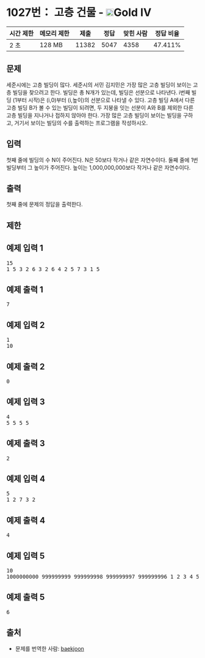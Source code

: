 # 1027번： 고층 건물 - <img src="https://static.solved.ac/tier_small/12.svg" style="height:20px" />Gold IV


| 시간 제한 | 메모리 제한 | 제출 | 정답 | 맞힌 사람 | 정답 비율 |
| --- | --- | --- | --- | --- | --- |
| 2 초 | 128 MB | 11382 | 5047 | 4358 | 47.411% |


## 문제


세준시에는 고층 빌딩이 많다. 세준시의 서민 김지민은 가장 많은 고층 빌딩이 보이는 고층 빌딩을 찾으려고 한다. 빌딩은 총 N개가 있는데, 빌딩은 선분으로 나타낸다. i번째 빌딩 (1부터 시작)은 (i,0)부터 (i,높이)의 선분으로 나타낼 수 있다. 고층 빌딩 A에서 다른 고층 빌딩 B가 볼 수 있는 빌딩이 되려면, 두 지붕을 잇는 선분이 A와 B를 제외한 다른 고층 빌딩을 지나거나 접하지 않아야 한다. 가장 많은 고층 빌딩이 보이는 빌딩을 구하고, 거기서 보이는 빌딩의 수를 출력하는 프로그램을 작성하시오.




## 입력


첫째 줄에 빌딩의 수 N이 주어진다. N은 50보다 작거나 같은 자연수이다. 둘째 줄에 1번 빌딩부터 그 높이가 주어진다. 높이는 1,000,000,000보다 작거나 같은 자연수이다.




## 출력


첫째 줄에 문제의 정답을 출력한다.




## 제한




## 예제 입력 1


<pre>15
1 5 3 2 6 3 2 6 4 2 5 7 3 1 5
</pre>


## 예제 출력 1


<pre>7
</pre>




## 예제 입력 2


<pre>1
10
</pre>


## 예제 출력 2


<pre>0
</pre>




## 예제 입력 3


<pre>4
5 5 5 5
</pre>


## 예제 출력 3


<pre>2
</pre>




## 예제 입력 4


<pre>5
1 2 7 3 2
</pre>


## 예제 출력 4


<pre>4
</pre>




## 예제 입력 5


<pre>10
1000000000 999999999 999999998 999999997 999999996 1 2 3 4 5
</pre>


## 예제 출력 5


<pre>6
</pre>






## 출처


- 문제를 번역한 사람: [baekjoon](/user/baekjoon)




